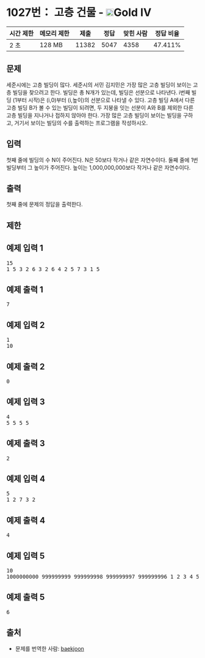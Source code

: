 # 1027번： 고층 건물 - <img src="https://static.solved.ac/tier_small/12.svg" style="height:20px" />Gold IV


| 시간 제한 | 메모리 제한 | 제출 | 정답 | 맞힌 사람 | 정답 비율 |
| --- | --- | --- | --- | --- | --- |
| 2 초 | 128 MB | 11382 | 5047 | 4358 | 47.411% |


## 문제


세준시에는 고층 빌딩이 많다. 세준시의 서민 김지민은 가장 많은 고층 빌딩이 보이는 고층 빌딩을 찾으려고 한다. 빌딩은 총 N개가 있는데, 빌딩은 선분으로 나타낸다. i번째 빌딩 (1부터 시작)은 (i,0)부터 (i,높이)의 선분으로 나타낼 수 있다. 고층 빌딩 A에서 다른 고층 빌딩 B가 볼 수 있는 빌딩이 되려면, 두 지붕을 잇는 선분이 A와 B를 제외한 다른 고층 빌딩을 지나거나 접하지 않아야 한다. 가장 많은 고층 빌딩이 보이는 빌딩을 구하고, 거기서 보이는 빌딩의 수를 출력하는 프로그램을 작성하시오.




## 입력


첫째 줄에 빌딩의 수 N이 주어진다. N은 50보다 작거나 같은 자연수이다. 둘째 줄에 1번 빌딩부터 그 높이가 주어진다. 높이는 1,000,000,000보다 작거나 같은 자연수이다.




## 출력


첫째 줄에 문제의 정답을 출력한다.




## 제한




## 예제 입력 1


<pre>15
1 5 3 2 6 3 2 6 4 2 5 7 3 1 5
</pre>


## 예제 출력 1


<pre>7
</pre>




## 예제 입력 2


<pre>1
10
</pre>


## 예제 출력 2


<pre>0
</pre>




## 예제 입력 3


<pre>4
5 5 5 5
</pre>


## 예제 출력 3


<pre>2
</pre>




## 예제 입력 4


<pre>5
1 2 7 3 2
</pre>


## 예제 출력 4


<pre>4
</pre>




## 예제 입력 5


<pre>10
1000000000 999999999 999999998 999999997 999999996 1 2 3 4 5
</pre>


## 예제 출력 5


<pre>6
</pre>






## 출처


- 문제를 번역한 사람: [baekjoon](/user/baekjoon)




